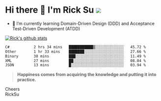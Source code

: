# Hi there 👋 I'm Rick Su ![](https://komarev.com/ghpvc/?username=ricksu978)
<!--
**ricksu978/ricksu978** is a ✨ _special_ ✨ repository because its `README.md` (this file) appears on your GitHub profile.

Here are some ideas to get you started:

- 🔭 I’m currently working on ...
-->
- 🌱 I’m currently learning Domain-Driven Design (DDD) and Acceptance Test-Driven Development (ATDD)
<!--
- 👯 I’m looking to collaborate on ...
- 🤔 I’m looking for help with ...
- 💬 Ask me about ...
- 📫 How to reach me: ...
- 😄 Pronouns: ...
- ⚡ Fun fact: ...
-->
[![Rick's github stats](https://github-readme-stats.vercel.app/api?username=ricksu978&theme=dark)](https://github.com/ricksu978/ricksu978)

<!--START_SECTION:waka-->

```txt
C#           2 hrs 34 mins   ███████████▒░░░░░░░░░░░░░   45.72 %
Other        1 hr 33 mins    ███████░░░░░░░░░░░░░░░░░░   27.66 %
Binary       38 mins         ███░░░░░░░░░░░░░░░░░░░░░░   11.49 %
XML          27 mins         ██░░░░░░░░░░░░░░░░░░░░░░░   08.04 %
JSON         13 mins         █░░░░░░░░░░░░░░░░░░░░░░░░   03.94 %
```

<!--END_SECTION:waka-->

> **Happiness comes from acquiring the knowledge and putting it into practice.**

Cheers  
RickSu 
